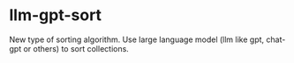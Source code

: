 # llm-gpt-sort
New type of sorting algorithm. Use large language model (llm like gpt, chat-gpt or others) to sort collections.
